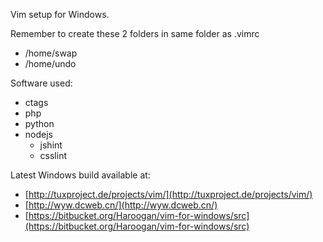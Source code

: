 Vim setup for Windows.

Remember to create these 2 folders in same folder as .vimrc

- /home/swap
- /home/undo

Software used:

- ctags
- php
- python
- nodejs
	- jshint
	- csslint

Latest Windows build available at:

- [http://tuxproject.de/projects/vim/](http://tuxproject.de/projects/vim/)
- [http://wyw.dcweb.cn/](http://wyw.dcweb.cn/)
- [https://bitbucket.org/Haroogan/vim-for-windows/src](https://bitbucket.org/Haroogan/vim-for-windows/src)
